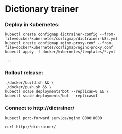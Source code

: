 # Dictionary trainer

### Deploy in Kubernetes:

    kubectl create configmap dictrainer-config --from-file=docker/kubernetes/configmap/dictrainer-k8s.yml
    kubectl create configmap nginx-proxy-conf --from-file=docker/kubernetes/configmap/nginx-proxy.conf
    kubectl apply -f docker/kubernetes/templates/*.yml
    
    ...
    
### Rollout release:

    ./docker/build.sh && \
    ./docker/push.sh && \
    kubectl scale deployments/bot --replicas=0 && \
    kubectl scale deployments/bot --replicas=1
    
    
### Connect to http://dictrainer/
    kubectl port-forward service/nginx 8000:8000
    
    curl http://dictrainer/
    